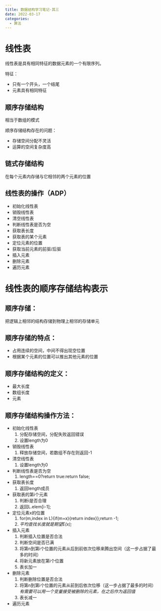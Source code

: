```yaml
---
title: 数据结构学习笔记·其三
date: 2022-03-17
categories:
  - 算法
---
```


# 线性表

线性表是具有相同特征的数据元素的一个有限序列。

特征：

- 只有一个开头，一个结尾
- 元素具有相同特征

## 顺序存储结构

相当于数组的模式

顺序存储结构存在的问题：

- 存储空间分配不灵活
- 运算的空间复杂度高

## 链式存储结构

在每个元素内存储与它相邻的两个元素的位置

## 线性表的操作（ADP）

- 初始化线性表
- 销毁线性表
- 清空线性表
- 判断线性表是否为空
- 获取表长度
- 获取表的某个元素
- 定位元素的位置
- 获取当前元素的前驱/后驱
- 插入元素
- 删除元素
- 遍历元素

# 线性表的顺序存储结构表示

## 顺序存储：

把逻辑上相邻的结构存储到物理上相邻的存储单元

## 顺序存储的特点：

- 占用连续的空间，中间不得出现空位置
- 根据某个元素的位置可以推出其他元素的位置

## 顺序存储结构的定义：

- 最大长度
- 数组长度
- 元素

## 顺序存储结构操作方法：

- 初始化线性表
    1. 分配存储空间，分配失败返回错误
    2. 设置length为0
- 销毁线性表
    1. 释放存储空间，若数组不存在则返回-1
- 清空线性表
    1. 设置length为0
- 判断线性表是否为空
    1. length==0?return true:return false;
- 获取表长度
    1. 返回length成员
- 获取表的第i个元素
    1. 判断i是否合理
    2. 返回L.elem\[i-1\];
- 定位元素x的位置
    1. for(m,index in L){if(m=x){return index}};return -1;
    2. _平均查找长度就是期望E(x);_
- 插入元素
    1. 判断插入位置是否合法
    2. 判断空间是否已满
    3. 将第n到第i个位置的元素从后到前依次位移来腾出空间（这一步占据了最多的时间）
    4. 将新元素放在第i个位置
    5. 表长加一
- 删除元素
    1. 判断删除位置是否合法
    2. 将第n到第i个位置的元素从前到后依次位移（这一步占据了最多的时间）_有需要可以用一个变量接受被删除的元素，在之后作为返回值_
    3. 表长减一
- 遍历元素
